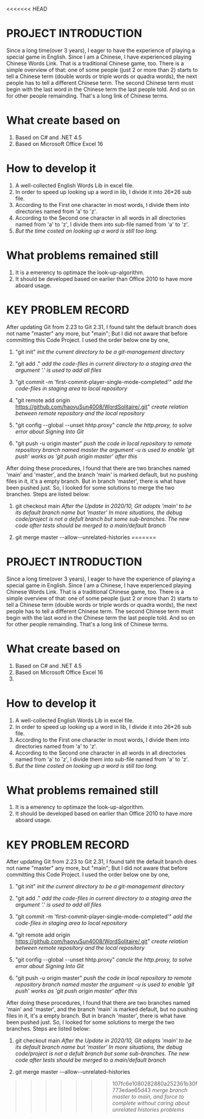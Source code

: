<<<<<<< HEAD
# PROJECT INTRODUCTION
Since a long time(over 3 years), I eager to have the experience of playing a special game in English. Since I am a Chinese, I have experienced playing Chinese Words Link. That is a traditional Chinese game, too. There is a simple overview  of that: one of some people (just 2 or more than 2) starts to tell a Chinese term (double words or triple words or quadra words), the next people has to tell a different Chinese term. The second Chinese term must begin with the last word in the Chinese term the last people told. And so on for other people remainding.
That's a long link of Chinese terms.

# What create based on
1. Based on C# and .NET 4.5
2. Based on Microsoft Office Excel 16

# How to develop it
1. A well-collected English Words Lib in excel file.
2. In order to speed up looking up a word in lib, I divide it into 26*26 sub file.
3. According to the First one character in most words, I divide them into directories named from 'a' to 'z'.
4. According to the Second one character in all words in all directories named from 'a' to 'z', I divide them into sub-file named from 'a' to 'z'.
5. *But the time costed on looking up a word is still too long.*

# What problems remained still
1. It is a emerency to optimaze the look-up-algorithm.
2. It should be developed based on earlier than Office 2010 to have more aboard usage.

# KEY PROBLEM RECORD
After updating Git from 2.23 to Git 2.31, I found taht the default branch does not name "master" any more,
but "main"; But I did not aware that before committing this Code Project. I used the order below one by one,
1. "git init"
*init the current directory to be a git-management directory*

2. "git add ."
*add the code-files in current directory to a staging area*
*the argument '.' is used to add all files*

3. "git commit -m 'first-commit-player-single-mode-completed'"
*add the code-files in staging area to local repository*

4. "git remote add origin https://github.com/haoyuSun4008/WordSolitaire/.git" 
*create relation between remote repository and the local repository*

5. "git config --global --unset hhtp.proxy"
*cancle the http.proxy, to solve error about Signing Into Git*

6. "git push -u origin master"
*push the code in local repository to remote repository branch named master*
*the argument -u is used to enable 'git push' works as 'git push origin master' after this*

After doing these procedures, I found that there are two branches named 'main' and 'master', and the branch 'main' is marked default, but no pushing files in it, it's a empty branch. But in branch 'master', there is what have been pushed just. So, I looked for some solutions to merge the two branches. Steps are listed below:

1. git checkout main
*After the Update in 2020/10, Git adopts 'main' to be its default branch name but 'master'*
*In more situations, the debug code/project is not a defult branch but some sub-branches. The new code after tests should be merged to a main/default branch*

2. git merge master --allow--unrelated-histories
=======
# PROJECT INTRODUCTION
Since a long time(over 3 years), I eager to have the experience of playing a special game in English. Since I am a Chinese, I have experienced playing Chinese Words Link. That is a traditional Chinese game, too. There is a simple overview  of that: one of some people (just 2 or more than 2) starts to tell a Chinese term (double words or triple words or quadra words), the next people has to tell a different Chinese term. The second Chinese term must begin with the last word in the Chinese term the last people told. And so on for other people remainding.
That's a long link of Chinese terms.

# What create based on
1. Based on C# and .NET 4.5
2. Based on Microsoft Office Excel 16
3. 

# How to develop it
1. A well-collected English Words Lib in excel file.
2. In order to speed up looking up a word in lib, I divide it into 26*26 sub file.
3. According to the First one character in most words, I divide them into directories named from 'a' to 'z'.
4. According to the Second one character in all words in all directories named from 'a' to 'z', I divide them into sub-file named from 'a' to 'z'.
5. *But the time costed on looking up a word is still too long.*

# What problems remained still
1. It is a emerency to optimaze the look-up-algorithm.
2. It should be developed based on earlier than Office 2010 to have more aboard usage.

# KEY PROBLEM RECORD
After updating Git from 2.23 to Git 2.31, I found taht the default branch does not name "master" any more,
but "main"; But I did not aware that before committing this Code Project. I used the order below one by one,
1. "git init"
*init the current directory to be a git-management directory*

2. "git add ."
*add the code-files in current directory to a staging area*
*the argument '.' is used to add all files*

3. "git commit -m 'first-commit-player-single-mode-completed'"
*add the code-files in staging area to local repository*

4. "git remote add origin https://github.com/haoyuSun4008/WordSolitaire/.git" 
*create relation between remote repository and the local repository*

5. "git config --global --unset hhtp.proxy"
*cancle the http.proxy, to solve error about Signing Into Git*

6. "git push -u origin master"
*push the code in local repository to remote repository branch named master*
*the argument -u is used to enable 'git push' works as 'git push origin master' after this*

After doing these procedures, I found that there are two branches named 'main' and 'master', and the branch 'main' is marked default, but no pushing files in it, it's a empty branch. But in branch 'master', there is what have been pushed just. So, I looked for some solutions to merge the two branches. Steps are listed below:

1. git checkout main
*After the Update in 2020/10, Git adopts 'main' to be its default branch name but 'master'*
*In more situations, the debug code/project is not a defult branch but some sub-branches. The new code after tests should be merged to a main/default branch*

2. git merge master --allow--unrelated-histories
>>>>>>> 107fc6e1080282880a252361b30f773edae65d43
*merge branch master to main, and force to complete without caring about unrelated histories problems*